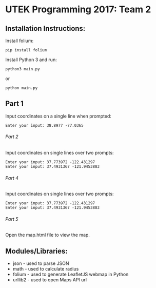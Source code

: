 # UTEK Programming 2017: Team 2 

## Installation Instructions:
Install folium:
```
pip install folium
```

Install Python 3 and run:
```
python3 main.py
```
or
```
python main.py
```
## Part 1
Input coordinates on a single line when prompted:
```
Enter your input: 38.8977 -77.0365
```
###### Part 2 
Input coordinates on single lines over two prompts:
```
Enter your input: 37.773972 -122.431297
Enter your input: 37.4931367 -121.9453883
```

###### Part 4
Input coordinates on single lines over two prompts:
```
Enter your input: 37.773972 -122.431297
Enter your input: 37.4931367 -121.9453883
```
###### Part 5
Open the map.html file to view the map.

## Modules/Libraries:
- json - used to parse JSON
- math - used to calculate radius
- folium - used to generate LeafletJS webmap in Python
- urllib2 - used to open Maps API url

